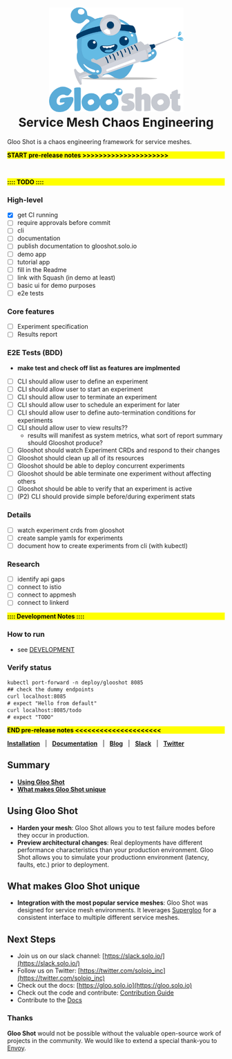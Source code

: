 <h1 align="center">
    <img src="img/glooshot.png" alt="Gloo Shot" width="311" height="242">
  <br>
  Service Mesh Chaos Engineering
</h1>

Gloo Shot is a chaos engineering framework for service meshes.

<div style="background:yellow;color:black"><b>START pre-release notes >>>>>>>>>>>>>>>>>>>>></b></div>

<br> <div style="background:yellow;color:black"><b>:::: TODO ::::</b></div>
### High-level

 - [x] get CI running
 - [ ] require approvals before commit
 - [ ] cli
 - [ ] documentation
 - [ ] publish documentation to glooshot.solo.io
 - [ ] demo app
 - [ ] tutorial app
 - [ ] fill in the Readme
 - [ ] link with Squash (in demo at least)
 - [ ] basic ui for demo purposes
 - [ ] e2e tests
 
### Core features

- [ ] Experiment specification
- [ ] Results report

### E2E Tests (BDD)
- **make test and check off list as features are implmented**
- [ ] CLI should allow user to define an experiment
- [ ] CLI should allow user to start an experiment
- [ ] CLI should allow user to terminate an experiment
- [ ] CLI should allow user to schedule an experiment for later
- [ ] CLI should allow user to define auto-termination conditions for experiments
- [ ] CLI should allow user to view results??
  - results will manifest as system metrics, what sort of report summary should Glooshot produce?
- [ ] Glooshot should watch Experiment CRDs and respond to their changes
- [ ] Glooshot should clean up all of its resources
- [ ] Glooshot should be able to deploy concurrent experiments
- [ ] Glooshot should be able terminate one experiment without affecting others
- [ ] Glooshot should be able to verify that an experiment is active
- [ ] (P2) CLI should provide simple before/during experiment stats

### Details

- [ ] watch experiment crds from glooshot
- [ ] create sample yamls for experiments
- [ ] document how to create experiments from cli (with kubectl)

### Research

- [ ] identify api gaps
- [ ] connect to istio
- [ ] connect to appmesh
- [ ] connect to linkerd

<div style="background:yellow;color:black"><b>:::: Development Notes ::::</b></div>

### How to run
- see [DEVELOPMENT](./DEVELOPMENT.md)

### Verify status
```
kubectl port-forward -n deploy/glooshot 8085
## check the dummy endpoints
curl localhost:8085
# expect "Hello from default"
curl localhost:8085/todo
# expect "TODO"
```

<div style="background:yellow;color:black"><b>END pre-release notes <<<<<<<<<<<<<<<<<<<<<</b></div>


[**Installation**](https://gloo.solo.io/installation/) &nbsp; |
&nbsp; [**Documentation**](https://gloo.solo.io) &nbsp; |
&nbsp; [**Blog**](https://medium.com/solo-io/) &nbsp; |
&nbsp; [**Slack**](https://slack.solo.io) &nbsp; |
&nbsp; [**Twitter**](https://twitter.com/soloio_inc)


## Summary

- [**Using Gloo Shot**](#using-gloo)
- [**What makes Gloo Shot unique**](#what-makes-gloo-unique)


## Using Gloo Shot
- **Harden your mesh**: Gloo Shot allows you to test failure modes before they occur in production.
- **Preview architectural changes**: Real deployments have different performance characteristics than your production environment. Gloo Shot allows you to simulate your productionn environment (latency, faults, etc.) prior to deployment.


## What makes Gloo Shot unique
- **Integration with the most popular service meshes**: Gloo Shot was designed for service mesh environments. It leverages [Supergloo](https://supergloo.solo.io/) for a consistent interface to multiple different service meshes.


## Next Steps
- Join us on our slack channel: [https://slack.solo.io/](https://slack.solo.io/)
- Follow us on Twitter: [https://twitter.com/soloio_inc](https://twitter.com/soloio_inc)
- Check out the docs: [https://gloo.solo.io](https://gloo.solo.io)
- Check out the code and contribute: [Contribution Guide](CONTRIBUTING.md)
- Contribute to the [Docs](https://github.com/solo-io/solo-docs)

### Thanks

**Gloo Shot** would not be possible without the valuable open-source work of projects in the community. We would like to extend a special thank-you to [Envoy](https://www.envoyproxy.io).


